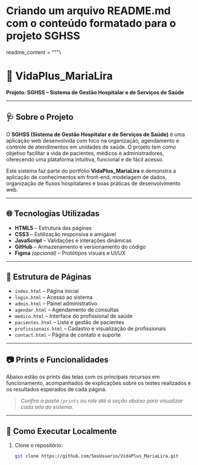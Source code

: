 # Criando um arquivo README.md com o conteúdo formatado para o projeto SGHSS

readme_content = """\
# 💙 VidaPlus_MariaLira  
**Projeto: SGHSS – Sistema de Gestão Hospitalar e de Serviços de Saúde**

---

## 🩺 Sobre o Projeto

O **SGHSS (Sistema de Gestão Hospitalar e de Serviços de Saúde)** é uma aplicação web desenvolvida com foco na organização, agendamento e controle de atendimentos em unidades de saúde. O projeto tem como objetivo facilitar a vida de pacientes, médicos e administradores, oferecendo uma plataforma intuitiva, funcional e de fácil acesso.

Este sistema faz parte do portfólio **VidaPlus_MariaLira** e demonstra a aplicação de conhecimentos em front-end, modelagem de dados, organização de fluxos hospitalares e boas práticas de desenvolvimento web.

---

## 🌐 Tecnologias Utilizadas

- **HTML5** – Estrutura das páginas  
- **CSS3** – Estilização responsiva e amigável  
- **JavaScript** – Validações e interações dinâmicas  
- **GitHub** – Armazenamento e versionamento do código  
- **Figma** *(opcional)* – Protótipos visuais e UI/UX

---

## 📁 Estrutura de Páginas

- `index.html` – Página inicial  
- `login.html` – Acesso ao sistema  
- `admin.html` – Painel administrativo  
- `agendar.html` – Agendamento de consultas  
- `medico.html` – Interface do profissional de saúde  
- `pacientes.html` – Lista e gestão de pacientes  
- `profissionais.html` – Cadastro e visualização de profissionais  
- `contact.html` – Página de contato e suporte  

---

## 📷 Prints e Funcionalidades

Abaixo estão os prints das telas com os principais recursos em funcionamento, acompanhados de explicações sobre os testes realizados e os resultados esperados de cada página.  
> *Confira a pasta `/prints` ou role até a seção abaixo para visualizar cada tela do sistema.*

---

## 🚀 Como Executar Localmente

1. Clone o repositório:
   ```bash
   git clone https://github.com/SeuUsuario/VidaPlus_MariaLira.git
